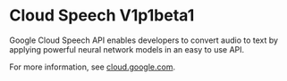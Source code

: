 # Cloud Speech V1p1beta1

Google Cloud Speech API enables developers to convert audio to text by applying powerful neural network models in an easy to use API.

For more information, see [cloud.google.com](https://cloud.google.com/speech/).
